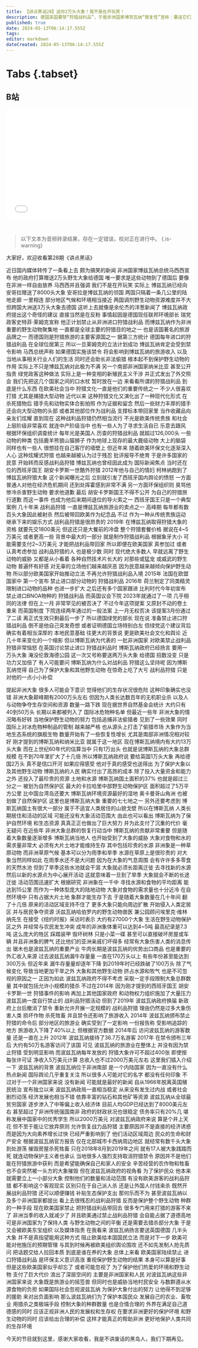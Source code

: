 ```yaml
---
title: 【讲点黑话28】送你2万头大象！我不是在开玩笑！
description: 德国英国要禁“狩猎战利品”，于是非洲国家博茨瓦纳“报复性”宣称：要送它们几万头大象，让柏林伦敦的民众也感觉“与大象一起散步的幸福”。 在当代环保理念冲击下，狩猎运动正受到越来越多的限制。但为自己的“善良”感动的时候，不能把负担更多强加给那些，已经为环保付出了最大代价的人们。 非洲国家，如博茨瓦纳，为保护自然生态和其中的野生动物，已经让出了极大的生存空间和资源。在外界没有给足“对冲”的援助之前，没有理由，更没有资格去压迫他们，让人为大象让路。
published: true
date: 2024-05-13T06:14:17.555Z
tags: 
editor: markdown
dateCreated: 2024-05-13T06:14:17.555Z
---
```


# Tabs {.tabset}

## B站

<div style="position: relative; padding: 30% 45%;">
<iframe style="position: absolute; width: 100%; height: 100%; left: 0; top: 0;" src="//player.bilibili.com/player.html?&bvid=BV1bZ421j7ZM&page=1&as_wide=1&high_quality=1&danmaku=1&autoplay=0" scrolling="no" border="0" frameborder="no" framespacing="0" allowfullscreen="true"></iframe>
</div>


#

> 以下文本为音频转录结果，存在一定错误，校对正在进行中。
{.is-warning}

大家好，欢迎收看第28期《讲点黑话》

近日国内媒体转传了一条看上去
颇为搞笑的新闻
非洲国家博兹瓦纳总统马西西宣布
他的政府打算赠送2万头野生大象给德国
唯一要求是这些动物到了德国后
要像在非洲一样自由放养
马西西并且强调
我们不是在开玩笑
实际上
博兹瓦纳已经向安哥拉赠送了8000头大象
安哥拉是博兹瓦纳的邻国
两国只隔着一条几公里的陆地走廊
一里相连
部分地区气候和环境相当接近
两国调剂野生动物资源难度并不大
但跨国大洲送3万头大象去德国
这听上去就像是余伦杰的洋葱新闻了
博兹瓦纳政府提出这个奇怪的建议
直接当然是在反粉
事情起因是德国现任联邦环境部长
瑞党政客史特菲·莱姆克宣称
他正计划禁止从非洲进口狩猎战利品
而博兹瓦纳作为非洲重要的野生动物聚集地
一直都是全球主要的狩猎目的地之一
也是该国著名的旅游品牌之一
而德国则是狩猎旅游的主要客源国之一
据第三方统计
德国每年进口的狩猎战利品
在全球位居第三
所以一旦莱姆克的立法计划成功
博兹瓦纳肯定会受到禁令影响
马西总统声称
如果德国实施该禁令
将会影响到博兹瓦纳的旅游收入
以及当地从事相关行业人们的生活
同时还会助长非法偷猎
根本起不到保护野生动物的作用
实际上不只是博兹瓦纳对此极为不满
另一个南部非洲国家纳米比亚
甚至公开指责
绿党政客这种做法
实际上是一种变相的新殖民主义干涉
并正式发出了外交照会
我们先把这几个国家之间的口水杖
暂时放在一边
来看看所谓的狩猎战利品
到底是什么东西
在欧美社会当中
狩猎文化一直是他们的重要传统之一
不少人很喜欢打猎
尤其是捕猎大型动物
近代以来
这种狩猎文化又演化出了一种现代化形式
在杀死猎物后
猎手先和动物实体合影拍照
作为证据和留念
然后一些财力丰厚的猎手
还会向大型动物的头部
或者其他部位作为战利品
支撑标本带回家里
当作收藏品向亲友们炫耀
直到现在
这种战利品狩猎仍然相当流行
不光是欧美传统贵族
和社会上层阶级非常喜欢
就连中产阶级当中
也有一些人为了寻求生活自已
乐意去跟风
根据环保组织调查统计
每年光是美国人
历查的狩猎战利品
就超过126,000头
一些动物的种类
包括鹿羊熊狼山猫狮子
作为地球上现存的最大鹿级动物
大上的脑袋
同样也有一些人
很想挂在自己客厅的墙壁上
但近年来
随着欧美环保文化逐渐深入人心
这种炫耀式狩猎
也越来越被认为过于残忍
批评报导不绝育
于是许多国家的民意
开始转而反感战利品狩猎
博兹瓦纳也曾经因此成为
国际新闻焦点
当时还在位的西班牙国王
胡安卡罗斯一世酷外狩猎
2012年他与自己的情妇
柯林纳跑到了博兹瓦纳狩猎大象
这个新闻曝光之后
立刻就引发了西班牙国内舆论的愤怒
一方面普通人对他在经济危机期间
还到处挥霍感到非常不满
另一方面环保组织则
臭骂他惨冷杀害野生动物
要求他道歉
最后
胡安卡罗斯国王不得不公开
为自己的狩猎旅行道歉
而这一事件
也成为他后来期间退位的导火索之一
西班牙国王只是一个典型案例
几十年来
战利品狩猎
一直是博兹瓦纳旅游业的卖点之一
高峰期
每年都有数百头大象因此被射杀
然后被带回欧美作为纪念品
不过
作为一种从传统贵族运动
继承下来的娱乐方式
战利品狩猎是很昂贵的
2019年
在博兹瓦纳取得狩猎大象的资格
就要先交1800美元
但这还只是大餐前的冷盘
整个狩猎套餐价格
据说在4~5万美元
或者更高一些
背景中最大的一部分
就是制作狩猎战利品
根据象牙大小
可能需要支付2~3万美元
才能把战利品带回家
所以即便在欧美国家
真参加过
或者认真考虑参加
战利品狩猎的人
也是极少数
同时
现代绝大多数人
早就远离了野生动物的威胁
又都是从小看着
各种自然技术片长大的
对那些或猛宠
或威武的野生动物
普遍怀有好感
对无辜的立场他们越来越厌恶
因为民意越来越倾向保护野生动物
所以部分欧美国家开始推动立法
不再允许狩猎战利品入境
2015年
法国在欧盟国家中
第一个宣布
禁止进口部分动物的
狩猎战利品
2016年
荷兰制定了同类精灵
限制进口动物的品种
也进一步扩大
之后还有多个国家跟进
比利时代今年初宣布
禁止进口BNOA物种的
狩猎战利品
而英国议会下院
2023年就通过了一项
几乎相同的法律
但在上一月
非常罕见的被否决了
不过今年这项提案
又原封不动的卷土重来
而英国制度
下院连续两年通过的一般法案
上一月无权否决
该提案3月份通过了二读
离正式生效只剩最后一步了
所以德国绿党的部长
现在说
准备禁止进口狩猎战利品
倒不是他自己突发奇想
或者证明德国立场特别白左
但绿党这个建议背后
确实有着相当深厚的
本地民意基础
往更大的背景说
更是欧美社会文化和舆论
近几十年来变化的一个缩影
但以博斯瓦纳为代表的
一批非洲国家
对欧美禁止战利品狩猎非常恼怒
在英国讨论禁止进口
狩猎战利品时
博斯瓦纳政府已经扬言
要用一万头大象
淹没伦敦海德公园
这一次又号称要送两万头大象
给德国
招数没变
只是功力又加倍了
有人可能要问
博斯瓦纳为什么对战利品
狩猎这么坚持呢
因为博斯瓦纳觉得
自己为了保护大象和其他野生动物
在惊奇上吃了大亏
战利品狩猎
只是对他的一点小小补偿


提起非洲大象
很多人可能会下意识
觉得他们的生存状况很危险
这种印象确实也没错
非洲大象颠峰期有2000万头左右
但因为人类长达数百年的无机职业杀
以及人与动物争夺生存空间和资源
数量一路下跌
现在据世界自然基金会统计
大约只有40到50万头
长期以来都被列入了
国际冰危物种名单
但最近一些年
非洲大象的情况略有好转
当地保护野生动物的努力
包括追捕非法偷猎者
见到了一些效果
同时国际上对冰危物种制品的管制
越来越严格
也从源头上打击了偷猎市场
大象作为当地生态系统的旗舰生物
数量开始有了一些恢复性增长
尤其是南部非洲情况相对较好
刚才提到的博斯瓦纳和纳米比亚
就属于这一地区
现在博斯瓦纳境内有大约13万头大象
而在上世纪60年代的估算当中
只有1万出头
也就是说博斯瓦纳的大象总群规模
在不到70年里扩大了十几倍
所以博斯瓦纳政府说
要给英国1万头大象
再给德国2万头
真不是信口开河
如果应得感受
他对于真的感受也送得出
为了保护大象以及其他野生动物
博斯瓦纳的人民
确实付出了高昂的成本
除了投入大量资金和能力之外
还投入了最珍贵的资源
土地和水源
博斯瓦纳国土面积的37%
也就是超过三分之一
被划为自然保护区
最大的卡拉哈里中部野生动物保护区
面积超过了5万平方公里
比中国台湾岛还要大
博斯瓦纳环境资源最好的湿地
奥卡曼哥山角洲
也被划做了自然保护区
这里也是博斯瓦纳大象
重要的七七地之一
另外还要考虑到
博斯瓦纳国土有很大一部分
属于不适宜人类居住的山貌戈壁
所以在博斯瓦纳
人类长期居住和活动的区域
可能还没有大象活动范围大
由此也可以看出
博斯瓦纳为了保护自然环境
和生态资源
真真正正也做出了巨大努力
并为此支付了沉重的代价
毫无疑问
在近些年
非洲大象总群的恢复行动当中
博斯瓦纳的贡献非常重要
但是随着大象数量逐渐增多
博斯瓦纳当地人
也开始受到了大象的威胁
大象对食物和水的需求量非常大
必须有大片土地才能维持生存
其中包括珍贵的水源
非洲象是一种草原动物
而非洲草原气候
基本可以分为雨季和旱季
水源在草原上是很珍贵的
对大象当然同样如此
在雨季水还不是大问题
因为在大象的气息周围
会有许许多多零食的天然水池
但到了旱季这些水池就会干涸
大象就必须长距离迁徙
去寻找新的水源
然后以新的水源点为中心展开活动
这就意味着一旦到了旱季
大象就会不断的长途迁徙
活动范围迅速扩大
根据研究
非洲象在一千中
寻找水源和食物的平均距离
能达到15公里
而作为一种体型庞大的陆地动物
大象对食物的需求量也十分近冷
在自然环境中
只有占据大片土地
象群才能生存下去
于是随着大象数量在几十年间
翻了十几倍
原来的活动区域支持不住了
更多大象只能向周边扩散
开始侵入人类定居区
并与居民争夺资源
沃兹瓦纳哈伯罗内的野生动物兽医
兼公园顾问埃里克·维林纳先生
在接受《纽约时报》采访时表示
大约有27000个大象
生活在野生动物保护区之外
并经常与农民发生冲突
成年的非洲象体重可以达到4~5吨
最高纪录是7.3吨
这么庞大的牲区
踩踏装甲
毁坏树林
只是小菜一碟
甚至可以直接破坏房屋或车辆
并且非洲象的脾气
还比他们的亚洲亲戚们坏得多
经常有大象伤害人类的消息传出
锯木也是波兹瓦纳的重要产业
牛肉长期是波兹瓦纳的优势出口商品
也是重要的外汇收入来源
过去波兹瓦纳漏牛存量量
一直在170万头以上
有些年份甚至能达到300万头
但近年来
漏牛存量量却逐年下降
到2019年时已经跌破了100万头
除了气候变化
导致当地更加干旱之外
大象和其他野生动物
挤占水源和牧气
也是不可忽视的原因之一
正因为如此
波兹瓦纳政府不得不考虑
采取一定手段限制大象总群数量
其中就包括允许小规模的猎杀
不过在2014年
因为刚才提到的西班牙国王
胡安卡罗斯一世
狩猎事件的影响
再加上其他国家政府
和动物权力组织施加了大量压力
波兹瓦纳一度自行禁止的
战利品狩猎活动
但到了2019年
波兹瓦纳政府换届
新政府上台后撤消了禁令
重新允许开展一定规模的
战利品狩猎
理由仍然是过多大象伤害人类
损坏作物
杀死牲畜
并且禁令还影响了旅游收入
2014年
波兹瓦纳颁布禁止狩猎的命令后
部分地区的旅游业
确实受到了一定影响
一份报告称
受影响追踪的地方
旅游收入下降了40%以上
但根据官方数据
2014年后
访问波兹瓦纳的游客数量
还是一直在上升
2012年
波兹瓦纳接待了36.7万名游客
2017年
在禁令颁布三年后
大约有50万名游客访问了该国
可见
波兹瓦纳的旅游业在整体上
并没有因为禁止狩猎
受到明显影响
而波兹瓦纳每年发放的
狩猎大象许可不超过400张
即使按每张许可证
净收入5万美元计算
总收入也不过2000万美元左右
这里我们插入介绍一下
波兹瓦纳的背景
波兹瓦纳位于非洲南部
是一个内陆国家
因为一直没有什么热点新闻
国际舆论几乎重复关注
所以很多人可能对它的名字
都没有任何印象
不过对于一个非洲国家来说
没有新闻
可能就是最好的新闻
自从1966年脱离英国殖民统治
宣布独立以来
波兹瓦纳政局一直相当稳定
从来没有发生过内战
或者社会剧烈动荡
经济发展也相当不错
依靠丰富的钻石和其他矿等资源
波兹瓦纳从全球最贫穷国家
逐步渗入了中等偏上收入经济体
目前人均GDP已经达到了8000美元左右
甚至超过了非洲传统强国南非
政府的财政状况也很稳定
债务率只有20%几
堪称发展中国家中的优秀学生
所以2000万美元
对波兹瓦纳政府来说
算是个井上天花
但不至于能让它放弃原则
允许恢复战力品狩猎
主要原因并不是直接的经济诱惑
而是因为大向素养增长过快
已经严重影响到了
他们活动区域周边
民众的生命和财产安全
根据波兹瓦纳官方报告
仅在北部城市卡西纳周边地区
就经常有数千头大象到处游荡
摧毁房屋杀死牲畜
只在2018年8月到2019年之间
就有17人被大象践踏而死
就连动物保护主义者也承认
当地很多人强烈支持取消狩猎禁令
原因并不是他们能在狩猎旅游中获利
而是希望能确保自己和家人的安全
辛苦经营的农作物和牲畜
也不会突然被一头方的大象摧毁
但在波兹瓦纳政府的视角看
为了保护民众
他本来就需要立上一小部分大象
控制他们的数量和活动范围
有没有欧美游客的战利品狩猎
都不影响这个客观现实
区别只在于自己派人杀
还是让外国人付钱来杀
既然开展战利品狩猎
还可以顺便赚钱
补贴生态保护支出
那何乐而不为
甚至波兹瓦纳以及多个非洲国家都提出
看上去很残忍的战利品狩猎
反而是保护整个野生动物
种群的一种手段
现在欧美国家禁止
把狩猎战利品带回去
很多专门用来打猎的游客不来了
非洲当季的收入就减少了
并且欧美通过禁止战利品狩猎
会自能占据了道德高地
可是非洲国家为了保持人类
与野生动物之间的平衡
还是需要去猎杀部分大象
于是又会被欧美东宝组织
以及媒体指责
在我看来
波兹瓦纳扬言要送英国德国
几半头大象
并不是真指望能用这种方式
阻止欧美给本国国民立法
而是对下一步
欧美可能对他施压的预期管理
与其到时候再被欧美组织舆论围攻
还不如先发制人抢先质问
把话题交给人拉回本质
到底是谁在养的大象
总体上来看
欧美国家陆续禁止
进口狩猎战利品
是环保主义意识高涨
重视保护野生动物的结果
本身可以算是好事
但是这些欧美国家似乎却忘了
或者可能忽视了
为了保护他们热爱的环境和野生动物
支付了巨大代价
浪出了深层空间的
主要是非洲国家和人民
对波兹瓦纳这些非洲国家来说
大象既是旅游业的摇签兽
但同时也是威胁当地村民安全
与数群遵从水源食物的负担
如果国际社会忽视波兹瓦纳
为保护大象付出的努力
让他得不到足够的援助
来对出负面影响
那么波兹瓦纳们为了保护本国民众
发展自己的农业、畜牧业
用猎杀之类极端手段
控制大象的种群数量
也是合情合理的
外界在满足自己道德感的同时
应该正视非洲人民的发展权和生存权
在要求非洲更好的保护环境
和野生动物的同时
应该给出合理的补偿
这样才能真正的帮助非洲
更好地保护人类共同的生存环境

今天的节目就到这里，感谢大家收看，我是不讲废话的黑岛人，我们下期再见。

